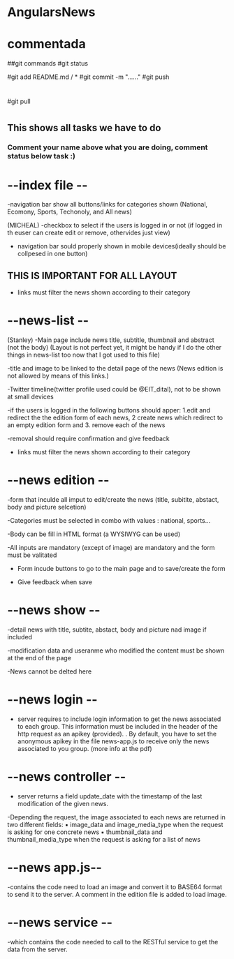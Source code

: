 # AngularsNews
# commentada

##git commands
#git status 

#git add README.md / *
#git commit -m "......"
#git push 
#
#git pull
#


## This shows all tasks we have to do
### Comment your name above what you are doing, comment status below task :)




# --index file -- 

-navigation bar show all buttons/links for categories shown (National, Ecomony, Sports, Techonoly, and All news)

(MICHEAL)
-checkbox to select if the users is logged in or not (if logged in th euser can create edit or remove, othervides just view)

- navigation bar sould properly shown in mobile devices(ideally should be collpesed in one button)
## THIS IS IMPORTANT FOR ALL LAYOUT

- links must filter the news shown according to their category



# --news-list -- 

(Stanley)
-Main page include news title, subtitle, thumbnail and abstract (not the body)
(Layout is not perfect yet, it might be handy if I do the other things in news-list too now that I got used to this file)

-title and image to be linked to the detail page of the news (News edition is not allowed by means of this links.)

-Twitter timeline(twitter profile used could be @EIT_dital), not to be shown at small devices

-if the users is logged in the following buttons should apper: 1.edit and redirect the the edition form of each news, 2 create news which redirect to an empty edition form and 3. remove each of the news

-removal should require confirmation and give feedback 

- links must filter the news shown according to their category



# --news edition --

-form that inculde all imput to edit/create the news (title, subitite, abstact, body and picture selcetion)

-Categories must be selected in combo with values : national, sports...

-Body can be fill in HTML format (a WYSIWYG can be used)

-All inputs are mandatory (except of image) are mandatory and the form must be valitated

- Form incude buttons to go to the main page and to save/create the form 

- Give feedback when save




# --news show --

-detail news with title, subtite, abstact, body and picture nad image if included

-modification data and useranme who modified the content must be shown at the end of the page

-News cannot be delted here



# --news login --

- server requires to include login information to get the news associated to each group. This information must be included in the header of the http request as an apikey (provided). . By default, you have to set the anonymous apikey in the file news-app.js to receive only the news associated to you group. (more info at the pdf)



# --news controller --

- server returns a field update_date with the timestamp of the last modification
of the given news.

-Depending the request, the image associated to each news are returned in two different fields:
▪ image_data and image_media_type when the request is asking for one concrete news
▪ thumbnail_data and thumbnail_media_type when the request is asking for a list of news



# --news app.js--

-contains the code need to load an image and convert it to BASE64 format to send it to the server. A comment in the edition file is added to load image.



# --news service --

-which contains the code needed to call to the RESTful service to get the data from the server.

